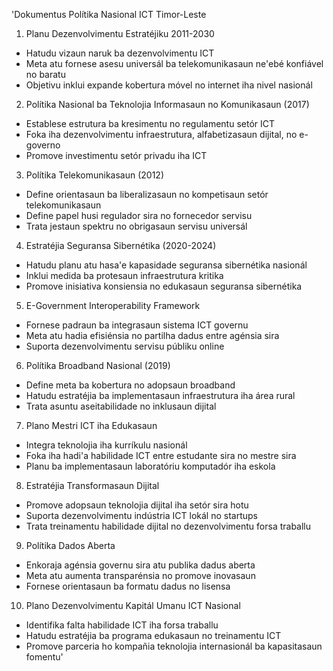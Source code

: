 'Dokumentus Polítika Nasional ICT Timor-Leste

1. Planu Dezenvolvimentu Estratéjiku 2011-2030
- Hatudu vizaun naruk ba dezenvolvimentu ICT
- Meta atu fornese asesu universál ba telekomunikasaun ne'ebé konfiável no baratu
- Objetivu inklui expande kobertura móvel no internet iha nivel nasionál

2. Polítika Nasional ba Teknolojia Informasaun no Komunikasaun (2017)
- Establese estrutura ba kresimentu no regulamentu setór ICT
- Foka iha dezenvolvimentu infraestrutura, alfabetizasaun dijital, no e-governo
- Promove investimentu setór privadu iha ICT

3. Polítika Telekomunikasaun (2012)
- Define orientasaun ba liberalizasaun no kompetisaun setór telekomunikasaun
- Define papel husi regulador sira no fornecedor servisu
- Trata jestaun spektru no obrigasaun servisu universál

4. Estratéjia Seguransa Sibernétika (2020-2024)
- Hatudu planu atu hasa'e kapasidade seguransa sibernétika nasionál
- Inklui medida ba protesaun infraestrutura kritika
- Promove inisiativa konsiensia no edukasaun seguransa sibernétika

5. E-Government Interoperability Framework
- Fornese padraun ba integrasaun sistema ICT governu
- Meta atu hadia efisiénsia no partilha dadus entre agénsia sira
- Suporta dezenvolvimentu servisu públiku online

6. Polítika Broadband Nasional (2019)
- Define meta ba kobertura no adopsaun broadband
- Hatudu estratéjia ba implementasaun infraestrutura iha área rural
- Trata asuntu aseitabilidade no inklusaun dijital

7. Plano Mestri ICT iha Edukasaun
- Integra teknolojia iha kurríkulu nasionál
- Foka iha hadi'a habilidade ICT entre estudante sira no mestre sira
- Planu ba implementasaun laboratóriu komputadór iha eskola

8. Estratéjia Transformasaun Dijital
- Promove adopsaun teknolojia dijital iha setór sira hotu
- Suporta dezenvolvimentu indústria ICT lokál no startups
- Trata treinamentu habilidade dijital no dezenvolvimentu forsa traballu

9. Polítika Dados Aberta
- Enkoraja agénsia governu sira atu publika dadus aberta
- Meta atu aumenta transparénsia no promove inovasaun
- Fornese orientasaun ba formatu dadus no lisensa

10. Plano Dezenvolvimentu Kapitál Umanu ICT Nasional
- Identifika falta habilidade ICT iha forsa traballu
- Hatudu estratéjia ba programa edukasaun no treinamentu ICT
- Promove parceria ho kompañia teknolojia internasionál ba kapasitasaun fomentu'